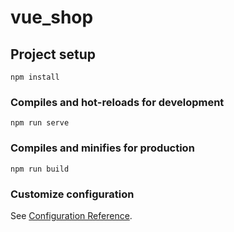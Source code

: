 # vue_shop

## Project setup
```
npm install
```
 
### Compiles and hot-reloads for development
```
npm run serve
```

### Compiles and minifies for production
```
npm run build   
```
      
### Customize configuration
See [Configuration Reference](https://cli.vuejs.org/config/).
       